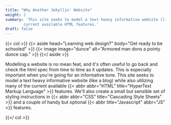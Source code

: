 ```yaml
---
title: "Why Another Jekyllin' Website"
weight: 2
summary: 'This site seeks to model a text heavy informative website (like a blog) while also utilizing many of the
        current available HTML features.'
draft: false
---
```


{{< col >}}
    {{< aside head="Learning web design?" body="Get ready to be schooled" >}}
        {{< image image="dunce" alt="Armored man dons a pointy dunce cap." >}}
    {{</ aside >}}
    <p>
        Modelling a website is no mean feat, and it's often useful to go back and check the html spec
        from time to time as it updates. This is especially important when you're going for an informative tone.
        This site seeks to model a text heavy informative website (like a blog) while also utilizing many of the
        current available {{< abbr abbr="HTML" title="HyperText Markup Language" >}} features. We'll also create a
        small but sensible set of styling instructions in {{< abbr abbr="CSS" title="Cascading Style Sheets" >}} and a couple
        of handy but optional {{< abbr title="Javascript" abbr="JS" >}} features.
    </p>
{{</ col >}}
